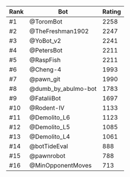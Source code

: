Rank|Bot|Rating
---|---|---
#1|@ToromBot|2258
#2|@TheFreshman1902|2247
#3|@YoBot_v2|2241
#4|@PetersBot|2211
#5|@RaspFish|2211
#6|@Cheng-4|1993
#7|@pawn_git|1990
#8|@dumb_by_abulmo-bot|1783
#9|@FataliiBot|1697
#10|@Rodent-IV|1133
#11|@Demolito_L6|1123
#12|@Demolito_L5|1085
#13|@Demolito_L4|1061
#14|@botTideEval|888
#15|@pawnrobot|788
#16|@MinOpponentMoves|713
